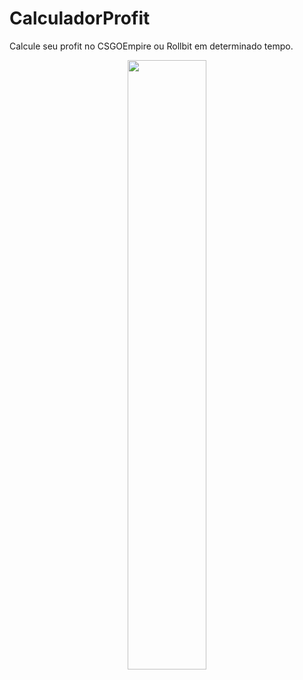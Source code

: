 # CalculadorProfit
<p style="text-align=center">Calcule seu profit no CSGOEmpire ou Rollbit em determinado tempo.</p>

<div style="text-align:center">
  <img src="https://i.imgur.com/F8NsFsW.png" width="50%" />
</div>
